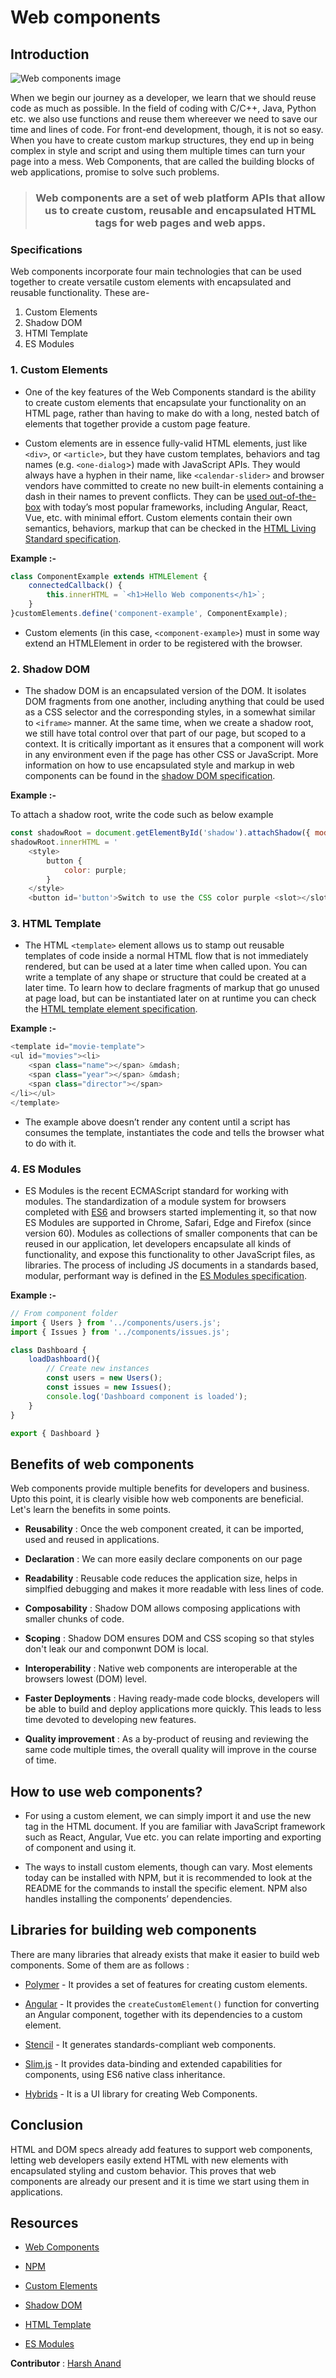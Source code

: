 # Web components

## Introduction

![Web components image](webComponents.png)

When we begin our journey as a developer, we learn that we should reuse code as much as possible. In the field of coding with C/C++, Java, Python etc. we also use functions and reuse them whereever we need to save our time and lines of code. For front-end development, though, it is not so easy. When you have to create custom markup structures, they end up in being complex in style and script and using them multiple times can turn your page into a mess. Web Components, that are called the building blocks of web applications, promise to solve such problems.

> ### <p align = center>Web components are a set of web platform APIs that allow us to create custom, reusable and encapsulated HTML tags for web pages and web apps.</p>

### Specifications

Web components incorporate four main technologies that can be used together to create versatile custom elements with encapsulated and reusable functionality. These are-

1. Custom Elements
2. Shadow DOM
3. HTMl Template
4. ES Modules

### 1. Custom Elements

- One of the key features of the Web Components standard is the ability to create custom elements that encapsulate your functionality on an HTML page, rather than having to make do with a long, nested batch of elements that together provide a custom page feature.

- Custom elements are in essence fully-valid HTML elements, just like `<div>`, or `<article>`, but they have custom templates, behaviors and tag names (e.g. `<one-dialog`>) made with JavaScript APIs. They would always have a hyphen in their name, like `<calendar-slider>` and browser vendors have committed to create no new built-in elements containing a dash in their names to prevent conflicts. They can be [used out-of-the-box](https://custom-elements-everywhere.com/) with today’s most popular frameworks, including Angular, React, Vue, etc. with minimal effort. Custom elements contain their own semantics, behaviors, markup that can be checked in the [HTML Living Standard specification](https://html.spec.whatwg.org/multipage/custom-elements.html#custom-elements).

**Example :-** 

```js
class ComponentExample extends HTMLElement {
    connectedCallback() {
        this.innerHTML = `<h1>Hello Web components</h1>`;
    }
}customElements.define('component-example', ComponentExample);
```

- Custom elements (in this case, `<component-example>`) must in some way extend an HTMLElement in order to be registered with the browser.


### 2. Shadow DOM

- The shadow DOM is an encapsulated version of the DOM. It isolates DOM fragments from one another, including anything that could be used as a CSS selector and the corresponding styles, in a somewhat similar to `<iframe>` manner. At the same time, when we create a shadow root, we still have total control over that part of our page, but scoped to a context. It is critically important as it ensures that a component will work in any environment even if the page has other CSS or JavaScript. More information on how to use encapsulated style and markup in web components can be found in the [shadow DOM specification](https://developer.mozilla.org/en-US/docs/Web/Web_Components/Using_shadow_DOM).

**Example :-**

To attach a shadow root, write the code such as below example

```js
const shadowRoot = document.getElementById('shadow').attachShadow({ mode: 'open' });
shadowRoot.innerHTML = '
    <style>
        button {
            color: purple;
        }
    </style>
    <button id='button'>Switch to use the CSS color purple <slot></slot></button>'

```

### 3. HTML Template

- The HTML `<template>` element allows us to stamp out reusable templates of code inside a normal HTML flow that is not immediately rendered, but can be used at a later time when called upon. You can write a template of any shape or structure that could be created at a later time. To learn how to declare fragments of markup that go unused at page load, but can be instantiated later on at runtime you can check the [HTML template element specification](https://html.spec.whatwg.org/multipage/scripting.html#the-template-element/).

**Example :-**

```js
<template id="movie-template">
<ul id="movies"><li>
    <span class="name"></span> &mdash; 
    <span class="year"></span> &mdash; 
    <span class="director"></span>
</li></ul>
</template>
```

- The example above doesn’t render any content until a script has consumes the template, instantiates the code and tells the browser what to do with it.

### 4. ES Modules

- ES Modules is the recent ECMAScript standard for working with modules. The standardization of a module system for browsers completed with [ES6](https://flaviocopes.com/es6/) and browsers started implementing it, so that now ES Modules are supported in Chrome, Safari, Edge and Firefox (since version 60). Modules as collections of smaller components that can be reused in our application, let developers encapsulate all kinds of functionality, and expose this functionality to other JavaScript files, as libraries. The process of including JS documents in a standards based, modular, performant way is defined in the [ES Modules specification](https://html.spec.whatwg.org/multipage/webappapis.html#integration-with-the-javascript-module-system).

**Example :-**

```js
// From component folder
import { Users } from '../components/users.js';
import { Issues } from '../components/issues.js';

class Dashboard {
    loadDashboard(){
        // Create new instances
        const users = new Users();
        const issues = new Issues();
        console.log('Dashboard component is loaded');
    } 
}

export { Dashboard }
```

## Benefits of web components

Web components provide multiple benefits for developers and business. Upto this point, it is clearly visible how web components are beneficial. Let's learn the benefits in some points.

- **Reusability** : Once the web component created, it can be imported, used and reused in applications.

- **Declaration** : We can more easily declare components on our page

- **Readability** : Reusable code reduces the application size, helps in simplfied debugging and makes it more readable with less lines of code.

- **Composability** : Shadow DOM allows composing applications with smaller chunks of code.

- **Scoping** : Shadow DOM ensures DOM and CSS scoping so that styles don't leak our and componwnt DOM is local.

- **Interoperability** : Native web components are interoperable at the browsers lowest (DOM) level.

- **Faster Deployments** : Having ready-made code blocks, developers will be able to build and deploy applications more quickly. This leads to less time devoted to developing new features.

- **Quality improvement** : As a by-product of reusing and reviewing the same code multiple times, the overall quality will improve in the course of time.

## How to use web components?

- For using a custom element, we can simply import it and use the new tag in the HTML document. If you are familiar with JavaScript framework such as React, Angular, Vue etc. you can relate importing and exporting of component and using it. 

- The ways to install custom elements, though can vary. Most elements today can be installed with NPM, but it is recommended to look at the README for the commands to install the specific element. NPM also handles installing the components’ dependencies.

## Libraries for building web components

There are many libraries that already exists that make it easier to build web components. Some of them are as follows :

- [Polymer](https://polymer-library.polymer-project.org/3.0/docs/devguide/feature-overview) - It provides a set of features for creating custom elements.

- [Angular](https://angular.io/guide/elements#transforming-components-to-custom-elements) - It provides the `createCustomElement()` function for converting an Angular component, together with its dependencies to a custom element.

- [Stencil](https://stenciljs.com/) - It generates standards-compliant web components.

- [Slim.js](https://slimjs.com/#/welcome) - It provides data-binding and extended capabilities for components, using ES6 native class inheritance.

- [Hybrids](https://github.com/hybridsjs/hybrids) - It is a UI library for creating Web Components.

## Conclusion

HTML and DOM specs already add features to support web components, letting web developers easily extend HTML with new elements with encapsulated styling and custom behavior. This proves that web components are already our present and it is time we start using them in applications.

## Resources

- [Web Components](https://developer.mozilla.org/en-US/docs/Web/Web_Components)

- [NPM](https://www.npmjs.com/)

- [Custom Elements](https://developer.mozilla.org/en-US/docs/Web/Web_Components/Using_custom_elements)

- [Shadow DOM](https://developer.mozilla.org/en-US/docs/Web/Web_Components/Using_shadow_DOM)

- [HTML Template](https://developer.mozilla.org/en-US/docs/Web/Web_Components/Using_templates_and_slots)
- [ES Modules](https://www.webcomponents.org/specs)

__Contributor__ : [Harsh Anand](https://github.com/its-me-Harsh-Anand)
